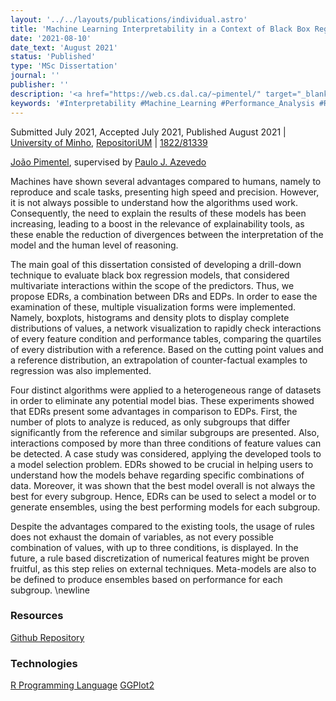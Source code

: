 ```yaml
---
layout: '../../layouts/publications/individual.astro'
title: 'Machine Learning Interpretability in a Context of Black Box Regression Models'
date: '2021-08-10'
date_text: 'August 2021'
status: 'Published'
type: 'MSc Dissertation'
journal: ''
publisher: ''
description: '<a href="https://web.cs.dal.ca/~pimentel/" target="_blank">João Pimentel</a>, supervised by <a href="https://www.di.uminho.pt/~pja/" target="_blank">Paulo J. Azevedo</a> | MSc Dissertation | <a href="https://www.eng.uminho.pt/en" target="_blank">School of Engineering</a> | <a href="https://www.uminho.pt/EN/" target="_blank">University of Minho</a>'
keywords: '#Interpretability #Machine_Learning #Performance_Analysis #Regression'
---
```

Submitted July 2021, Accepted July 2021, Published August 2021 | [University of Minho](https://www.uminho.pt), [RepositoriUM](https://repositorium.sdum.uminho.pt) | <i class="ai ai-doi"></i> [1822/81339](https://hdl.handle.net/1822/81339)

[João Pimentel](https://web.cs.dal.ca/~pimentel/), supervised by [Paulo J. Azevedo](https://www.di.uminho.pt/~pja/)

Machines have shown several advantages compared to humans, namely to reproduce and scale tasks, presenting high speed and precision. However, it is not always possible to understand how the algorithms used work. Consequently, the need to explain the results of these models has been increasing, leading to a boost in the relevance of explainability tools, as these enable the reduction of divergences between the interpretation of the model and the human level of reasoning.

The main goal of this dissertation consisted of developing a drill-down technique to evaluate black box regression models, that considered multivariate interactions within the scope of the predictors. Thus, we propose EDRs, a combination between DRs and EDPs. In order to ease the examination of these, multiple visualization forms were implemented. Namely, boxplots, histograms and density plots to display complete distributions of values, a network visualization to rapidly check interactions of every feature condition and performance tables, comparing the quartiles of every distribution with a reference. Based on the cutting point values and a reference distribution, an extrapolation of counter-factual examples to regression was also implemented.

Four distinct algorithms were applied to a heterogeneous range of datasets in order to eliminate any potential model bias. These experiments showed that EDRs present some advantages in comparison to EDPs. First, the number of plots to analyze is reduced, as only subgroups that differ significantly from the reference and similar subgroups are presented. Also, interactions composed by more than three conditions of feature values can be detected. A case study was considered, applying the developed tools to a model selection problem. EDRs showed to be crucial in helping users to understand how the models behave regarding specific combinations of data. Moreover, it was shown that the best model overall is not always the best for every subgroup. Hence, EDRs can be used to select a model or to generate ensembles, using the best performing models for each subgroup.

Despite the advantages compared to the existing tools, the usage of rules does not exhaust the domain of variables, as not every possible combination of values, with up to three conditions, is displayed. In the future, a rule based discretization of numerical features might be proven fruitful, as this step relies on external techniques. Meta-models are also to be defined to produce ensembles based on performance for each subgroup. \newline

<h3 class="section__subtitle">Resources</h3>

<span class="mdi mdi-github"/> [Github Repository](https://github.com/citoplasme/MScDissertation/)

<h3 class="section__subtitle">Technologies</h3>

<span class="mdi mdi-language-r"/> [R Programming Language](https://www.r-project.org)
<span class="mdi mdi-language-r"/> [GGPlot2](https://ggplot2.tidyverse.org)
